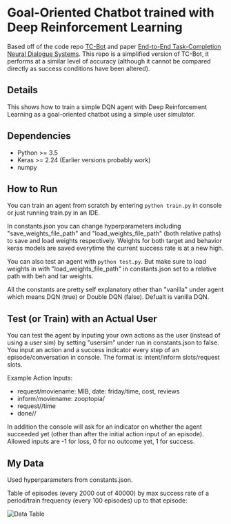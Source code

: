 # Goal-Oriented Chatbot trained with Deep Reinforcement Learning

Based off of the code repo [TC-Bot](https://github.com/MiuLab/TC-Bot) and paper [End-to-End Task-Completion Neural Dialogue Systems](http://aclweb.org/anthology/I17-1074). This repo is a simplified version of TC-Bot, it performs at a similar level of accuracy (although it cannot be compared directly as success conditions have been altered).

## Details

This shows how to train a simple DQN agent with Deep Reinforcement Learning as a goal-oriented chatbot using a simple user simulator. 

## Dependencies
- Python >= 3.5
- Keras >= 2.24 (Earlier versions probably work)
- numpy

## How to Run
You can train an agent from scratch by entering ```python train.py``` in console or just running train.py in an IDE. 

In constants.json you can change hyperparameters including "save_weights_file_path" and "load_weights_file_path" (both relative paths) to save and load weights respectively. Weights for both target and behavior keras models are saved everytime the current success rate is at a new high. 

You can also test an agent with ```python test.py```. But make sure to load weights in with "load_weights_file_path" in constants.json set to a relative path with beh and tar weights. 

All the constants are pretty self explanatory other than "vanilla" under agent which means DQN (true) or Double DQN (false). Defualt is vanilla DQN. 

## Test (or Train) with an Actual User
You can test the agent by inputing your own actions as the user (instead of using a user sim) by setting "usersim" under run in constants.json to false. You input an action and a success indicator every step of an episode/conversation in console. The format is: intent/inform slots/request slots.

Example Action Inputs:
- request/moviename: MIB, date: friday/time, cost, reviews
- inform/moviename: zooptopia/
- request//time
- done//

In addition the console will ask for an indicator on whether the agent succeeded yet (other than after the initial action input of an episode). Allowed inputs are -1 for loss, 0 for no outcome yet, 1 for success. 

## My Data
Used hyperparameters from constants.json.

Table of episodes (every 2000 out of 40000) by max success rate of a period/train frequency (every 100 episodes) up to that episode:

![Data Table](https://github.com/maxbren/GO-Bot_DRL/blob/master/assets/data_table.PNG)
